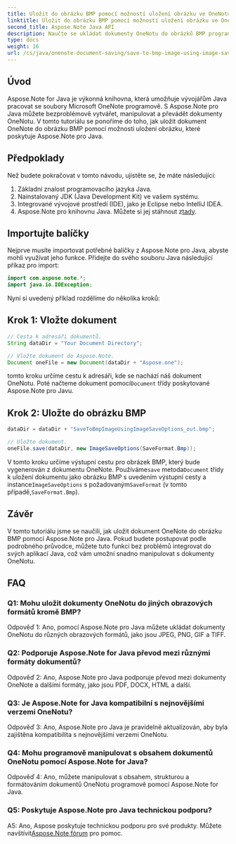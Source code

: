 ```yaml
---
title: Uložit do obrázku BMP pomocí možností uložení obrázku ve OneNotu
linktitle: Uložit do obrázku BMP pomocí možností uložení obrázku ve OneNotu
second_title: Aspose.Note Java API
description: Naučte se ukládat dokumenty OneNotu do obrázků BMP programově pomocí Aspose.Note pro Java. Podrobný průvodce s příklady kódu.
type: docs
weight: 16
url: /cs/java/onenote-document-saving/save-to-bmp-image-using-image-save-options/
---
```

## Úvod

Aspose.Note for Java je výkonná knihovna, která umožňuje vývojářům Java pracovat se soubory Microsoft OneNote programově. S Aspose.Note pro Java můžete bezproblémově vytvářet, manipulovat a převádět dokumenty OneNotu. V tomto tutoriálu se ponoříme do toho, jak uložit dokument OneNote do obrázku BMP pomocí možností uložení obrázku, které poskytuje Aspose.Note pro Java.

## Předpoklady

Než budete pokračovat v tomto návodu, ujistěte se, že máte následující:

1. Základní znalost programovacího jazyka Java.
2. Nainstalovaný JDK (Java Development Kit) ve vašem systému.
3. Integrované vývojové prostředí (IDE), jako je Eclipse nebo IntelliJ IDEA.
4.  Aspose.Note pro knihovnu Java. Můžete si jej stáhnout z[tady](https://releases.aspose.com/note/java/).

## Importujte balíčky

Nejprve musíte importovat potřebné balíčky z Aspose.Note pro Java, abyste mohli využívat jeho funkce. Přidejte do svého souboru Java následující příkaz pro import:

```java
import com.aspose.note.*;
import java.io.IOException;
```

Nyní si uvedený příklad rozdělíme do několika kroků:

## Krok 1: Vložte dokument

```java
// Cesta k adresáři dokumentů.
String dataDir = "Your Document Directory";

// Vložte dokument do Aspose.Note.
Document oneFile = new Document(dataDir + "Aspose.one");
```

 tomto kroku určíme cestu k adresáři, kde se nachází náš dokument OneNotu. Poté načteme dokument pomocí`Document` třídy poskytované Aspose.Note pro Javu.

## Krok 2: Uložte do obrázku BMP

```java
dataDir = dataDir + "SaveToBmpImageUsingImageSaveOptions_out.bmp";

// Uložte dokument.
oneFile.save(dataDir, new ImageSaveOptions(SaveFormat.Bmp));
```

 V tomto kroku určíme výstupní cestu pro obrázek BMP, který bude vygenerován z dokumentu OneNote. Používáme`save` metoda`Document` třídy k uložení dokumentu jako obrázku BMP s uvedením výstupní cesty a instance`ImageSaveOptions` s požadovaným`SaveFormat` (v tomto případě,`SaveFormat.Bmp`).

## Závěr

V tomto tutoriálu jsme se naučili, jak uložit dokument OneNote do obrázku BMP pomocí Aspose.Note pro Java. Pokud budete postupovat podle podrobného průvodce, můžete tuto funkci bez problémů integrovat do svých aplikací Java, což vám umožní snadno manipulovat s dokumenty OneNotu.

## FAQ

### Q1: Mohu uložit dokumenty OneNotu do jiných obrazových formátů kromě BMP?

Odpověď 1: Ano, pomocí Aspose.Note pro Java můžete ukládat dokumenty OneNotu do různých obrazových formátů, jako jsou JPEG, PNG, GIF a TIFF.

### Q2: Podporuje Aspose.Note for Java převod mezi různými formáty dokumentů?

Odpověď 2: Ano, Aspose.Note pro Java podporuje převod mezi dokumenty OneNote a dalšími formáty, jako jsou PDF, DOCX, HTML a další.

### Q3: Je Aspose.Note for Java kompatibilní s nejnovějšími verzemi OneNotu?

Odpověď 3: Ano, Aspose.Note pro Java je pravidelně aktualizován, aby byla zajištěna kompatibilita s nejnovějšími verzemi OneNotu.

### Q4: Mohu programově manipulovat s obsahem dokumentů OneNotu pomocí Aspose.Note for Java?

Odpověď 4: Ano, můžete manipulovat s obsahem, strukturou a formátováním dokumentů OneNotu programově pomocí Aspose.Note for Java.

### Q5: Poskytuje Aspose.Note pro Java technickou podporu?

 A5: Ano, Aspose poskytuje technickou podporu pro své produkty. Můžete navštívit[Aspose.Note fórum](https://forum.aspose.com/c/note/28) pro pomoc.